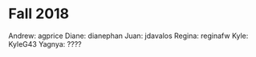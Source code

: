 # Fall 2018
Andrew: agprice
Diane: dianephan
Juan: jdavalos
Regina: reginafw
Kyle: KyleG43
Yagnya: ????
